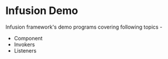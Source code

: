 # Infusion Demo
Infusion framework's demo programs covering following topics - 

* Component
* Invokers
* Listeners